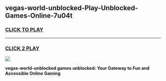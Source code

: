 
## vegas-world-unblocked-Play-Unblocked-Games-Online-7u04t
<h3>
<a href="https://premium76.site?title=vegas-world-unblocked&ref=25A">CLICK TO PLAY</a></h3>
<hr>

<h3>
<a href="https://premium76.site?title=vegas-world-unblocked&ref=25A">CLICK 2 PLAY</a>
  
</h3>

<a href="https://premium76.site?title=vegas-world-unblocked&ref=25A"><img src="https://clearcache.store/games.png"></a>


**vegas-world-unblocked games unblocked: Your Gateway to Fun and Accessible Online Gaming**
